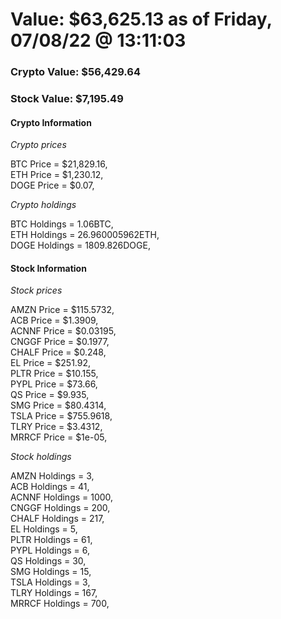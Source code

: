 # Value: $63,625.13 as of Friday, 07/08/22 @ 13:11:03 

### Crypto Value: $56,429.64

### Stock Value: $7,195.49

#### Crypto Information 
*Crypto prices* 

BTC Price = $21,829.16,  
ETH Price = $1,230.12,  
DOGE Price = $0.07,  


*Crypto holdings* 

BTC Holdings = 1.06BTC,  
ETH Holdings = 26.960005962ETH,  
DOGE Holdings = 1809.826DOGE,  


#### Stock Information 

*Stock prices* 

AMZN Price = $115.5732,  
ACB Price = $1.3909,  
ACNNF Price = $0.03195,  
CNGGF Price = $0.1977,  
CHALF Price = $0.248,  
EL Price = $251.92,  
PLTR Price = $10.155,  
PYPL Price = $73.66,  
QS Price = $9.935,  
SMG Price = $80.4314,  
TSLA Price = $755.9618,  
TLRY Price = $3.4312,  
MRRCF Price = $1e-05,  


*Stock holdings* 

AMZN Holdings = 3,  
ACB Holdings = 41,  
ACNNF Holdings = 1000,  
CNGGF Holdings = 200,  
CHALF Holdings = 217,  
EL Holdings = 5,  
PLTR Holdings = 61,  
PYPL Holdings = 6,  
QS Holdings = 30,  
SMG Holdings = 15,  
TSLA Holdings = 3,  
TLRY Holdings = 167,  
MRRCF Holdings = 700,  


